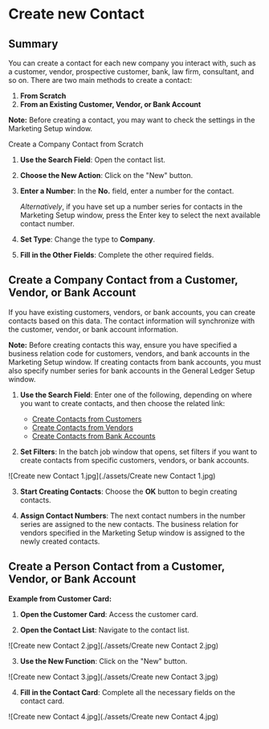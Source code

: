 # Create new Contact

## Summary

You can create a contact for each new company you interact with, such as a customer, vendor, prospective customer, bank, law firm, consultant, and so on. There are two main methods to create a contact:

1. **From Scratch**
2. **From an Existing Customer, Vendor, or Bank Account**

**Note:** Before creating a contact, you may want to check the settings in the Marketing Setup window.

 Create a Company Contact from Scratch

1. **Use the Search Field**: Open the contact list.

2. **Choose the New Action**: Click on the "New" button.

3. **Enter a Number**: In the **No.** field, enter a number for the contact.
   
    *Alternatively*, if you have set up a number series for contacts in the Marketing Setup window, press the Enter key to select the next available contact number.

4. **Set Type**: Change the type to **Company**.

5. **Fill in the Other Fields**: Complete the other required fields.

## Create a Company Contact from a Customer, Vendor, or Bank Account

If you have existing customers, vendors, or bank accounts, you can create contacts based on this data. The contact information will synchronize with the customer, vendor, or bank account information.

**Note:** Before creating contacts this way, ensure you have specified a business relation code for customers, vendors, and bank accounts in the Marketing Setup window. If creating contacts from bank accounts, you must also specify number series for bank accounts in the General Ledger Setup window.

1. **Use the Search Field**: Enter one of the following, depending on where you want to create contacts, and then choose the related link:

    - [Create Contacts from Customers](path-to-link)
    - [Create Contacts from Vendors](path-to-link)
    - [Create Contacts from Bank Accounts](path-to-link)

2. **Set Filters**: In the batch job window that opens, set filters if you want to create contacts from specific customers, vendors, or bank accounts.

![Create new Contact 1.jpg](./assets/Create new Contact 1.jpg)

3. **Start Creating Contacts**: Choose the **OK** button to begin creating contacts.

4. **Assign Contact Numbers**: The next contact numbers in the number series are assigned to the new contacts. The business relation for vendors specified in the Marketing Setup window is assigned to the newly created contacts.

## Create a Person Contact from a Customer, Vendor, or Bank Account

**Example from Customer Card:**

1. **Open the Customer Card**: Access the customer card.

2. **Open the Contact List**: Navigate to the contact list.

![Create new Contact 2.jpg](./assets/Create new Contact 2.jpg)

3. **Use the New Function**: Click on the "New" button.

![Create new Contact 3.jpg](./assets/Create new Contact 3.jpg)

4. **Fill in the Contact Card**: Complete all the necessary fields on the contact card.

![Create new Contact 4.jpg](./assets/Create new Contact 4.jpg)
